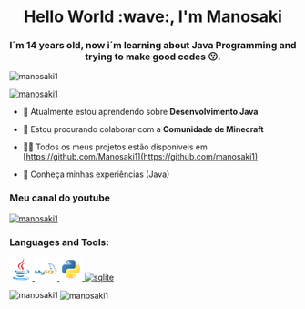 <h1 align="center">Hello World :wave:, I'm Manosaki</h1>
<h3 align="center">I´m 14 years old, now i´m learning about Java Programming and trying to make good codes 😗.</h3>

<p align="left"> <img src="https://komarev.com/ghpvc/?username=manosaki1&label=Profile%20views&color=0e75b6&style=flat" alt="manosaki1" /> </p>

<p align="left"> <a href="https://github.com/ryo-ma/github-profile-trophy"><img src="https://github-profile-trophy.vercel.app/?username=manosaki1" alt="manosaki1" /></a> </p>

- :seedling: Atualmente estou aprendendo sobre **Desenvolvimento Java**

- 🐬 Estou procurando colaborar com a **Comunidade de Minecraft**

- :man_technologist: Todos os meus projetos estão disponíveis em [https://github.com/Manosaki1](https://github.com/manosaki1)

- :page_facing_up: Conheça minhas experiências (Java)

<h3 align="left">Meu canal do youtube</h3>
<p align="left">
<a href="https://www.youtube.com/channel/UC5uFtA-jhF-SuzFHElNxV5A" target="blank"><img align="center" src="https://raw.githubusercontent.com/rahuldkjain/github-profile-readme-generator/master/src/images/icons/Social/youtube.svg" alt="manosaki1" height="30" width="40" /></a>
</p>

<h3 align="left">Languages and Tools:</h3>
<p align="left"> <a href="https://www.java.com" target="_blank"> <img src="https://raw.githubusercontent.com/devicons/devicon/master/icons/java/java-original.svg" alt="java" width="40" height="40"/> </a> </a> <a href="https://www.mysql.com/" target="_blank"> <img src="https://raw.githubusercontent.com/devicons/devicon/master/icons/mysql/mysql-original-wordmark.svg" alt="mysql" width="40" height="40"/> </a> <a href="https://www.python.org" target="_blank"> <img src="https://raw.githubusercontent.com/devicons/devicon/master/icons/python/python-original.svg" alt="python" width="40" height="40"/> </a> <a href="https://www.sqlite.org/" target="_blank"> <img src="https://www.vectorlogo.zone/logos/sqlite/sqlite-icon.svg" alt="sqlite" width="40" height="40"/> </a> </p>

<p><img align="left" src="https://github-readme-stats.vercel.app/api/top-langs?username=manosaki1&show_icons=true&locale=en&layout=compact" alt="manosaki1" /></p>

<p>&nbsp;<img align="center" src="https://github-readme-stats.vercel.app/api?username=manosaki1&show_icons=true&locale=en" alt="manosaki1" /></p>

